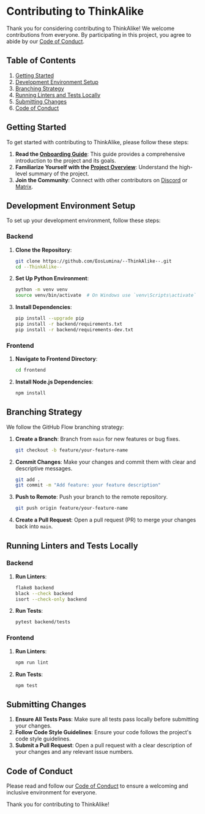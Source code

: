 # Contributing to ThinkAlike

Thank you for considering contributing to ThinkAlike! We welcome contributions from everyone. By participating in this project, you agree to abide by our [Code of Conduct](./docs/core/code_of_conduct.md).

## Table of Contents

1. [Getting Started](#getting-started)
2. [Development Environment Setup](#development-environment-setup)
3. [Branching Strategy](#branching-strategy)
4. [Running Linters and Tests Locally](#running-linters-and-tests-locally)
5. [Submitting Changes](#submitting-changes)
6. [Code of Conduct](#code-of-conduct)

## Getting Started

To get started with contributing to ThinkAlike, please follow these steps:

1. **Read the [Onboarding Guide](./docs/core/onboarding_guide.md)**: This guide provides a comprehensive introduction to the project and its goals.
2. **Familiarize Yourself with the [Project Overview](./docs/core/project_overview.md)**: Understand the high-level summary of the project.
3. **Join the Community**: Connect with other contributors on [Discord](https://discord.gg/TnAcWezH) or [Matrix](https://matrix.to/#/#thinkalike:matrix.org).

## Development Environment Setup

To set up your development environment, follow these steps:

### Backend

1. **Clone the Repository**:
    ```sh
    git clone https://github.com/EosLumina/--ThinkAlike--.git
    cd --ThinkAlike--
    ```

2. **Set Up Python Environment**:
    ```sh
    python -m venv venv
    source venv/bin/activate  # On Windows use `venv\Scripts\activate`
    ```

3. **Install Dependencies**:
    ```sh
    pip install --upgrade pip
    pip install -r backend/requirements.txt
    pip install -r backend/requirements-dev.txt
    ```

### Frontend

1. **Navigate to Frontend Directory**:
    ```sh
    cd frontend
    ```

2. **Install Node.js Dependencies**:
    ```sh
    npm install
    ```

## Branching Strategy

We follow the GitHub Flow branching strategy:

1. **Create a Branch**: Branch from `main` for new features or bug fixes.
    ```sh
    git checkout -b feature/your-feature-name
    ```

2. **Commit Changes**: Make your changes and commit them with clear and descriptive messages.
    ```sh
    git add .
    git commit -m "Add feature: your feature description"
    ```

3. **Push to Remote**: Push your branch to the remote repository.
    ```sh
    git push origin feature/your-feature-name
    ```

4. **Create a Pull Request**: Open a pull request (PR) to merge your changes back into `main`.

## Running Linters and Tests Locally

### Backend

1. **Run Linters**:
    ```sh
    flake8 backend
    black --check backend
    isort --check-only backend
    ```

2. **Run Tests**:
    ```sh
    pytest backend/tests
    ```

### Frontend

1. **Run Linters**:
    ```sh
    npm run lint
    ```

2. **Run Tests**:
    ```sh
    npm test
    ```

## Submitting Changes

1. **Ensure All Tests Pass**: Make sure all tests pass locally before submitting your changes.
2. **Follow Code Style Guidelines**: Ensure your code follows the project's code style guidelines.
3. **Submit a Pull Request**: Open a pull request with a clear description of your changes and any relevant issue numbers.

## Code of Conduct

Please read and follow our [Code of Conduct](./docs/core/code_of_conduct.md) to ensure a welcoming and inclusive environment for everyone.

Thank you for contributing to ThinkAlike!
